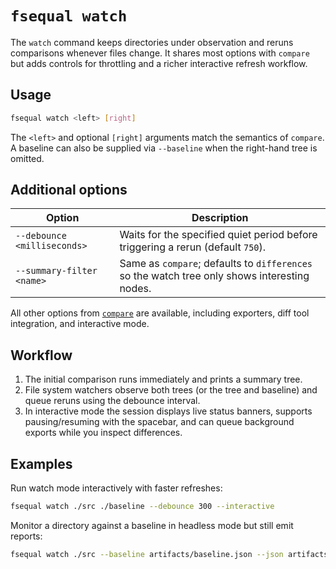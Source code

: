 # `fsequal watch`

The `watch` command keeps directories under observation and reruns comparisons whenever files change. It shares most options with `compare` but adds controls for throttling and a richer interactive refresh workflow.

## Usage

```bash
fsequal watch <left> [right]
```

The `<left>` and optional `[right]` arguments match the semantics of `compare`. A baseline can also be supplied via `--baseline` when the right-hand tree is omitted.

## Additional options

| Option | Description |
| --- | --- |
| `--debounce <milliseconds>` | Waits for the specified quiet period before triggering a rerun (default `750`). |
| `--summary-filter <name>` | Same as `compare`; defaults to `differences` so the watch tree only shows interesting nodes. |

All other options from [`compare`](command-compare.md) are available, including exporters, diff tool integration, and interactive mode.

## Workflow

1. The initial comparison runs immediately and prints a summary tree.
2. File system watchers observe both trees (or the tree and baseline) and queue reruns using the debounce interval.
3. In interactive mode the session displays live status banners, supports pausing/resuming with the spacebar, and can queue background exports while you inspect differences.

## Examples

Run watch mode interactively with faster refreshes:

```bash
fsequal watch ./src ./baseline --debounce 300 --interactive
```

Monitor a directory against a baseline in headless mode but still emit reports:

```bash
fsequal watch ./src --baseline artifacts/baseline.json --json artifacts/watch-report.json --summary artifacts/watch-summary.json
```
